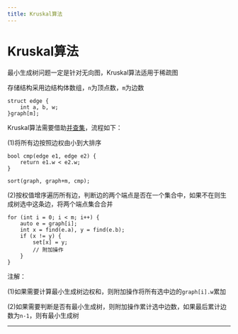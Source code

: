 ```yaml
---
title: Kruskal算法
---
```


# Kruskal算法

<script type="text/javascript" src="/include/head.js"></script>

最小生成树问题一定是针对无向图，Kruskal算法适用于稀疏图

存储结构采用边结构体数组，`n`为顶点数，`m`为边数

```
struct edge {
    int a, b, w;
}graph[m];
```

Kruskal算法需要借助<a href="https://www.dywan.xyz/note/202103/070001">并查集</a>，流程如下：

(1)将所有边按照边权由小到大排序

```
bool cmp(edge e1, edge e2) {
    return e1.w < e2.w;
}

sort(graph, graph+m, cmp);
```

(2)按权值增序遍历所有边，判断边的两个端点是否在一个集合中，如果不在则生成树选中这条边，将两个端点集合合并

```
for (int i = 0; i < m; i++) {
    auto e = graph[i];
    int x = find(e.a), y = find(e.b);
    if (x != y) {
        set[x] = y;
        // 附加操作
    }
}
```

注解：

(1)如果需要计算最小生成树边权和，则附加操作将所有选中边的`graph[i].w`累加

(2)如果需要判断是否有最小生成树，则附加操作累计选中边数，如果最后累计边数为`n-1`，则有最小生成树

---

<script type="text/javascript" src="/include/tail.js"></script>
